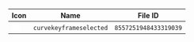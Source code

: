 | Icon | Name | File ID |
| ---  | ---  | ---     |
| ![](curvekeyframeselected.png) | `curvekeyframeselected` | `8557251948433319039` |
